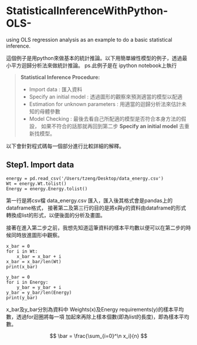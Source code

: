 StatisticalInferenceWithPython-OLS-
===================================

using OLS regression analysis as an example to do a basic statistical inference.

這個例子是用python來做基本的統計推論。以下用簡單線性模型的例子，透過最小平方迴歸分析法來做統計推論。
ps.此例子是在 ipython notebook上執行

> **Statistical Inference Procedure:**
> - Import data : 匯入資料
> - Specify an initial model : 透過圖形的觀察來預測適當的模型以配適
> - Estimation for unknown parameters : 用適當的迴歸分析法來估計未知的母體參數
> - Model Checking : 最後去看自己所配適的模型是否符合本身方法的假設，
如果不符合的話那就再回到第二步 **Specify an initial model** 去重新找模型。

以下會針對程式碼每一個部分進行比較詳細的解釋。


## Step1. Import data
```
energy = pd.read_csv('/Users/tzeng/Desktop/data_energy.csv')
Wt = energy.Wt.tolist()
Energy = energy.Energy.tolist()
```
第一行是將csv檔 data_energy.csv 匯入，匯入後其格式會是pandas上的dataframe格式，
接著第二及第三行的目的是將x與y的資料由dataframe的形式轉換成list的形式，以便後面的分析及畫圖。

接著在進入第二步之前，我想先知道這筆資料的樣本平均數以便可以在第二步的時候同時放進圖形中觀察。

```
x_bar = 0
for i in Wt:
    x_bar = x_bar + i
x_bar = x_bar/len(Wt)
print(x_bar)

y_bar = 0
for i in Energy:
    y_bar = y_bar + i
y_bar = y_bar/len(Energy)
print(y_bar)
```
x_bar及y_bar分別為資料中 Weights(x)及Energy requirements(y)的樣本平均數，透過for迴圈將每一項
加起來再除上樣本個數(即為list的長度)，即為樣本平均數。

$$
\bar = \frac{\sum_{i=0}^\n x_i}{n}
$$

